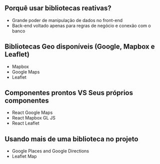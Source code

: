 ## Porquê usar bibliotecas reativas?

- Grande poder de manipulação de dados no front-end
- Back-end voltado apenas para regras de negócio e conexão com o banco

## Bibliotecas Geo disponíveis (Google, Mapbox e Leaflet)

- Mapbox
- Google Maps
- Leaflet

## Componentes prontos VS Seus próprios componentes

- React Google Maps
- React Mapbox GL JS
- React Leaflet

## Usando mais de uma biblioteca no projeto

- Google Places and Google Directions
- Leaflet Map
